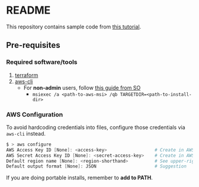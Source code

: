 # README
This repository contains sample code from [this tutorial](https://youtube.com/playlist?list=PL8WTXLSrtyWqlMcs2Gi5YLES9XGTqblV_).

## Pre-requisites
### Required software/tools
1. [terraform](https://developer.hashicorp.com/terraform/downloads)
2. [aws-cli](https://aws.amazon.com/cli/)
    * For **non-admin** users, follow [this guide from SO](https://stackoverflow.com/a/67272680)
        * `msiexec /a <path-to-aws-msi> /qb TARGETDIR=<path-to-install-dir>`

### AWS Configuration
To avoid hardcoding credentials into files, configure those credentials via `aws-cli` instead.

```powershell
$ > aws configure
AWS Access Key ID [None]: <access-key>                  # Create in AWS
AWS Secret Access Key ID [None]: <secret-access-key>    # Create in AWS
Default region name [None]: <region-shorthand>          # See upper-right corner dropdown in AWS
Default output format [None]: JSON                      # Suggestion
```

If you are doing portable installs, remember to **add to PATH**.
